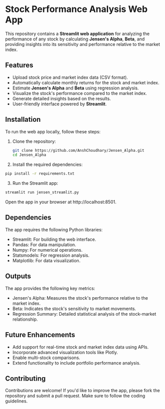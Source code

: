 # Stock Performance Analysis Web App

This repository contains a **Streamlit web application** for analyzing the performance of any stock by calculating **Jensen's Alpha**, **Beta**, and providing insights into its sensitivity and performance relative to the market index.

## Features

- Upload stock price and market index data (CSV format).
- Automatically calculate monthly returns for the stock and market index.
- Estimate **Jensen's Alpha** and **Beta** using regression analysis.
- Visualize the stock's performance compared to the market index.
- Generate detailed insights based on the results.
- User-friendly interface powered by **Streamlit**.

## Installation

To run the web app locally, follow these steps:

1. Clone the repository:

   ```bash
   git clone https://github.com/AnshChoudhary/Jensen_Alpha.git
   cd Jensen_Alpha
   ```

2. Install the required dependencies:

```bash
pip install -r requirements.txt
```

3. Run the Streamlit app:

```bash
streamlit run jensen_streamlit.py
```

Open the app in your browser at http://localhost:8501.

## Dependencies
The app requires the following Python libraries:

- Streamlit: For building the web interface.
- Pandas: For data manipulation.
- Numpy: For numerical operations.
- Statsmodels: For regression analysis.
- Matplotlib: For data visualization.

## Outputs
The app provides the following key metrics:

- Jensen's Alpha: Measures the stock's performance relative to the market index.
- Beta: Indicates the stock's sensitivity to market movements.
- Regression Summary: Detailed statistical analysis of the stock-market relationship.

## Future Enhancements
- Add support for real-time stock and market index data using APIs.
- Incorporate advanced visualization tools like Plotly.
- Enable multi-stock comparisons.
- Extend functionality to include portfolio performance analysis.

## Contributing
Contributions are welcome! If you'd like to improve the app, please fork the repository and submit a pull request. Make sure to follow the coding guidelines.
